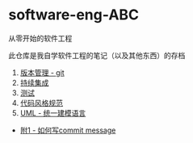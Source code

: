 # software-eng-ABC
从零开始的软件工程

此仓库是我自学软件工程的笔记（以及其他东西）的存档

1. [版本管理 - git](版本管理%20-%20git.md)
2. [持续集成](持续集成.md)
3. [测试](测试.md)
4. [代码风格规范](代码风格规范.md)
5. [UML - 统一建模语言](UML%20-%20统一建模语言.md)

- [附1 - 如何写commit message](附1%20-%20如何写commit%20message.md)
